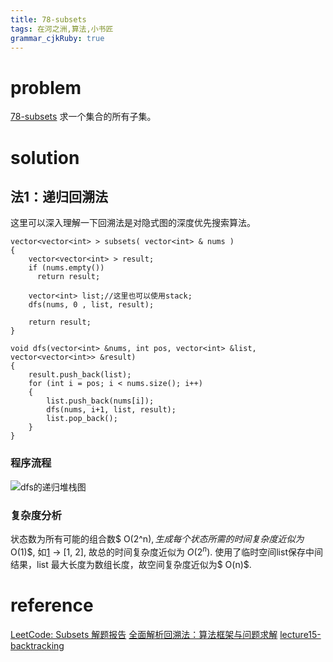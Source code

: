 ```yaml
---
title: 78-subsets
tags: 在河之洲,算法,小书匠
grammar_cjkRuby: true
---
```


# problem 
[78-subsets](https://leetcode.com/problems/subsets/#/description)
求一个集合的所有子集。
# solution
## 法1：递归回溯法
这里可以深入理解一下回溯法是对隐式图的深度优先搜索算法。

```
vector<vector<int> > subsets( vector<int> & nums )
{
    vector<vector<int> > result;
    if (nums.empty())
	  return result;
	
	vector<int> list;//这里也可以使用stack;
	dfs(nums, 0 , list, result);
	
	return result;
}

void dfs(vector<int> &nums, int pos, vector<int> &list, vector<vector<int>> &result)
{
    result.push_back(list);
	for (int i = pos; i < nums.size(); i++)
	{
	    list.push_back(nums[i]);
		dfs(nums, i+1, list, result);
		list.pop_back();
	}
}
```
### 程序流程 
![dfs的递归堆栈图][1]

### 复杂度分析

状态数为所有可能的组合数$ O(2^n)$, 生成每个状态所需的时间复杂度近似为$ O(1)$, 如[1] -> [1, 2], 故总的时间复杂度近似为 $O(2^n)$.
使用了临时空间list保存中间结果，list 最大长度为数组长度，故空间复杂度近似为$ O(n)$.


# reference

[LeetCode: Subsets 解题报告](http://www.cnblogs.com/yuzhangcmu/p/4211815.html)
[全面解析回溯法：算法框架与问题求解](http://www.cnblogs.com/wuyuegb2312/p/3273337.html)
[lecture15-backtracking](http://7xojrx.com1.z0.glb.clouddn.com/docs/algorithm-exercise/docs/lecture15-backtracking.pdf)


  [1]: https://www.github.com/DragonFive/CVBasicOp/raw/master/1493690746610.jpg